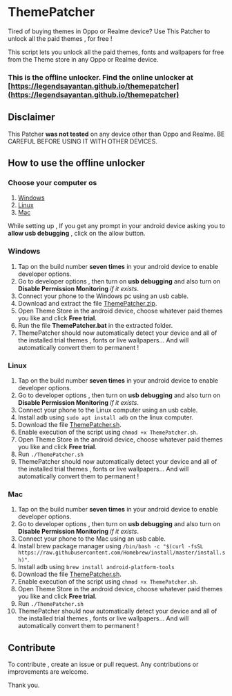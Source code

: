 # ThemePatcher
Tired of buying themes in Oppo or Realme device? Use This Patcher to unlock all the paid themes , for free !

This script lets you unlock all the paid themes, fonts and wallpapers for free from the Theme store in any Oppo or Realme device.

### This is the offline unlocker. Find the online unlocker at [https://legendsayantan.github.io/themepatcher](https://legendsayantan.github.io/themepatcher)

## Disclaimer
This Patcher **was not tested** on any device other than Oppo and Realme. BE CAREFUL BEFORE USING IT WITH OTHER DEVICES.

## How to use the offline unlocker

### Choose your computer os
1. [Windows](https://github.com/legendsayantan/ThemePatcher/edit/main/README.md#windows)
2. [Linux](https://github.com/legendsayantan/ThemePatcher/edit/main/README.md#linux)
3. [Mac](https://github.com/legendsayantan/ThemePatcher/edit/main/README.md#mac)

While setting up , If you get any prompt in your android device asking you to **allow usb debugging** , click on the allow button.

### Windows

1. Tap on the build number **seven times** in your android device to enable developer options.
2. Go to developer options , then turn on **usb debugging** and also turn on **Disable Permission Monitoring** *if it exists*.
3. Connect your phone to the Windows pc using an usb cable.
4. Download and extract the file [ThemePatcher.zip](https://github.com/legendsayantan/ThemePatcher/releases/latest).
5. Open Theme Store in the android device, choose whatever paid themes you like and click **Free trial**.
6. Run the file **ThemePatcher.bat** in the extracted folder.
7. ThemePatcher should now automatically detect your device and all of the installed trial themes , fonts or live wallpapers... And will automatically convert them to permanent !

### Linux

1. Tap on the build number **seven times** in your android device to enable developer options.
2. Go to developer options , then turn on **usb debugging** and also turn on **Disable Permission Monitoring** *if it exists*.
3. Connect your phone to the Linux computer using an usb cable.
4. Install adb using `sudo apt install adb` on the linux computer.
5. Download the file [ThemePatcher.sh](https://github.com/legendsayantan/ThemePatcher/releases/latest).
6. Enable execution of the script using `chmod +x ThemePatcher.sh`.
6. Open Theme Store in the android device, choose whatever paid themes you like and click **Free trial**.
7. Run `./ThemePatcher.sh`
8. ThemePatcher should now automatically detect your device and all of the installed trial themes , fonts or live wallpapers... And will automatically convert them to permanent !

### Mac

1. Tap on the build number **seven times** in your android device to enable developer options.
2. Go to developer options , then turn on **usb debugging** and also turn on **Disable Permission Monitoring** *if it exists*.
3. Connect your phone to the Mac using an usb cable.
4. Install brew package manager using `/bin/bash -c "$(curl -fsSL https://raw.githubusercontent.com/Homebrew/install/master/install.sh)"`.
5. Install adb using `brew install android-platform-tools`
6. Download the file [ThemePatcher.sh](https://github.com/legendsayantan/ThemePatcher/releases/latest).
7. Enable execution of the script using `chmod +x ThemePatcher.sh`.
8. Open Theme Store in the android device, choose whatever paid themes you like and click **Free trial**.
9. Run `./ThemePatcher.sh`
10. ThemePatcher should now automatically detect your device and all of the installed trial themes , fonts or live wallpapers... And will automatically convert them to permanent !

## Contribute
To contribute , create an issue or pull request. Any contributions or improvements are welcome.

Thank you.
